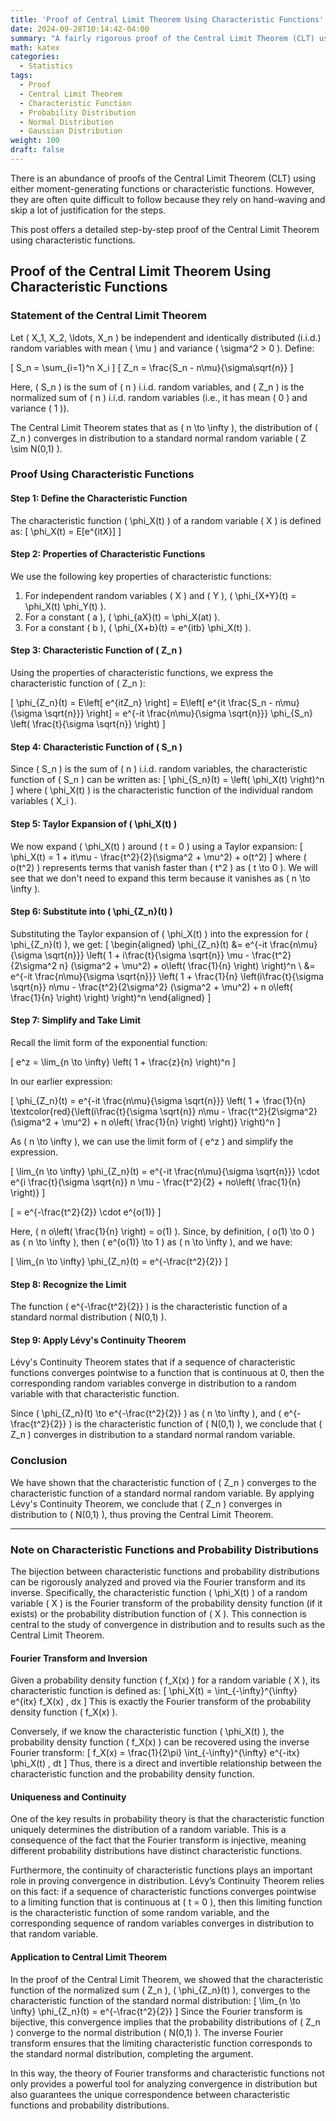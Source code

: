```yaml
---
title: 'Proof of Central Limit Theorem Using Characteristic Functions'
date: 2024-09-28T10:14:42-04:00
summary: "A fairly rigorous proof of the Central Limit Theorem (CLT) using characteristic functions."
math: katex
categories:
  - Statistics
tags:
  - Proof
  - Central Limit Theorem
  - Characteristic Function
  - Probability Distribution
  - Normal Distribution
  - Gaussian Distribution
weight: 100
draft: false
---
```


There is an abundance of proofs of the Central Limit Theorem (CLT) using either moment-generating functions or characteristic functions. However, they are often quite difficult to follow because they rely on hand-waving and skip a lot of justification for the steps.

This post offers a detailed step-by-step proof of the Central Limit Theorem using characteristic functions.

## Proof of the Central Limit Theorem Using Characteristic Functions

### **Statement of the Central Limit Theorem**

Let \( X_1, X_2, \ldots, X_n \) be independent and identically distributed (i.i.d.) random variables with mean \( \mu \) and variance \( \sigma^2 > 0 \). Define:

\[
S_n = \sum_{i=1}^n X_i
\]
\[
Z_n = \frac{S_n - n\mu}{\sigma\sqrt{n}}
\]

Here, \( S_n \) is the sum of \( n \) i.i.d. random variables, and \( Z_n \) is the normalized sum of \( n \) i.i.d. random variables (i.e., it has mean \( 0 \) and variance \( 1 \)).

The Central Limit Theorem states that as \( n \to \infty \), the distribution of \( Z_n \) converges in distribution to a standard normal random variable \( Z \sim N(0,1) \).

### **Proof Using Characteristic Functions**

#### **Step 1: Define the Characteristic Function**

The characteristic function \( \phi_X(t) \) of a random variable \( X \) is defined as:
\[
\phi_X(t) = E[e^{itX}]
\]

#### **Step 2: Properties of Characteristic Functions**

We use the following key properties of characteristic functions:
1. For independent random variables \( X \) and \( Y \), \( \phi_{X+Y}(t) = \phi_X(t) \phi_Y(t) \).
2. For a constant \( a \), \( \phi_{aX}(t) = \phi_X(at) \).
3. For a constant \( b \), \( \phi_{X+b}(t) = e^{itb} \phi_X(t) \).

#### **Step 3: Characteristic Function of \( Z_n \)**

Using the properties of characteristic functions, we express the characteristic function of \( Z_n \):

\[
\phi_{Z_n}(t) = E\left[ e^{itZ_n} \right] = E\left[ e^{it \frac{S_n - n\mu}{\sigma \sqrt{n}}} \right] = e^{-it \frac{n\mu}{\sigma \sqrt{n}}} \phi_{S_n} \left( \frac{t}{\sigma \sqrt{n}} \right)
\]

#### **Step 4: Characteristic Function of \( S_n \)**

Since \( S_n \) is the sum of \( n \) i.i.d. random variables, the characteristic function of \( S_n \) can be written as:
\[
\phi_{S_n}(t) = \left( \phi_X(t) \right)^n
\]
where \( \phi_X(t) \) is the characteristic function of the individual random variables \( X_i \).

#### **Step 5: Taylor Expansion of \( \phi_X(t) \)**

We now expand \( \phi_X(t) \) around \( t = 0 \) using a Taylor expansion:
\[
\phi_X(t) = 1 + it\mu - \frac{t^2}{2}(\sigma^2 + \mu^2) + o(t^2)
\]
where \( o(t^2) \) represents terms that vanish faster than \( t^2 \) as \( t \to 0 \). We will see that we don't need to expand this term because it vanishes as \( n \to \infty \).

#### **Step 6: Substitute into \( \phi_{Z_n}(t) \)**

Substituting the Taylor expansion of \( \phi_X(t) \) into the expression for \( \phi_{Z_n}(t) \), we get:
\[
\begin{aligned}
\phi_{Z_n}(t) &= e^{-it \frac{n\mu}{\sigma \sqrt{n}}} \left( 1 + i\frac{t}{\sigma \sqrt{n}} \mu - \frac{t^2}{2\sigma^2 n} (\sigma^2 + \mu^2) + o\left( \frac{1}{n} \right) \right)^n
\\
&= e^{-it \frac{n\mu}{\sigma \sqrt{n}}} \left( 1 + \frac{1}{n} \left(i\frac{t}{\sigma \sqrt{n}} n\mu - \frac{t^2}{2\sigma^2} (\sigma^2 + \mu^2) + n o\left( \frac{1}{n} \right) \right) \right)^n
\end{aligned}
\]

#### **Step 7: Simplify and Take Limit**

Recall the limit form of the exponential function:

\[
e^z = \lim_{n \to \infty} \left( 1 + \frac{z}{n} \right)^n
\]

In our earlier expression:

\[
\phi_{Z_n}(t) = e^{-it \frac{n\mu}{\sigma \sqrt{n}}} \left( 1 + \frac{1}{n} \textcolor{red}{\left(i\frac{t}{\sigma \sqrt{n}} n\mu - \frac{t^2}{2\sigma^2} (\sigma^2 + \mu^2) + n o\left( \frac{1}{n} \right) \right)} \right)^n
\]

As \( n \to \infty \), we can use the limit form of \( e^z \) and simplify the expression.

\[
\lim_{n \to \infty} \phi_{Z_n}(t) = e^{-it \frac{n\mu}{\sigma \sqrt{n}}} \cdot e^{i \frac{t}{\sigma \sqrt{n}} n \mu - \frac{t^2}{2} + no\left( \frac{1}{n} \right)}
\]

\[
= e^{-\frac{t^2}{2}} \cdot e^{o(1)}
\]

Here, \( n o\left( \frac{1}{n} \right) = o(1) \). Since, by definition, \( o(1) \to 0 \) as \( n \to \infty \), then \( e^{o(1)} \to 1 \) as \( n \to \infty \), and we have:

\[
\lim_{n \to \infty} \phi_{Z_n}(t) = e^{-\frac{t^2}{2}}
\]

#### **Step 8: Recognize the Limit**

The function \( e^{-\frac{t^2}{2}} \) is the characteristic function of a standard normal distribution \( N(0,1) \).

#### **Step 9: Apply Lévy's Continuity Theorem**

Lévy's Continuity Theorem states that if a sequence of characteristic functions converges pointwise to a function that is continuous at 0, then the corresponding random variables converge in distribution to a random variable with that characteristic function.

Since \( \phi_{Z_n}(t) \to e^{-\frac{t^2}{2}} \) as \( n \to \infty \), and \( e^{-\frac{t^2}{2}} \) is the characteristic function of \( N(0,1) \), we conclude that \( Z_n \) converges in distribution to a standard normal random variable.

### **Conclusion**

We have shown that the characteristic function of \( Z_n \) converges to the characteristic function of a standard normal random variable. By applying Lévy's Continuity Theorem, we conclude that \( Z_n \) converges in distribution to \( N(0,1) \), thus proving the Central Limit Theorem.

---

### **Note on Characteristic Functions and Probability Distributions**

The bijection between characteristic functions and probability distributions can be rigorously analyzed and proved via the Fourier transform and its inverse. Specifically, the characteristic function \( \phi_X(t) \) of a random variable \( X \) is the Fourier transform of the probability density function (if it exists) or the probability distribution function of \( X \). This connection is central to the study of convergence in distribution and to results such as the Central Limit Theorem.

#### **Fourier Transform and Inversion**

Given a probability density function \( f_X(x) \) for a random variable \( X \), its characteristic function is defined as:
\[
\phi_X(t) = \int_{-\infty}^{\infty} e^{itx} f_X(x) \, dx
\]
This is exactly the Fourier transform of the probability density function \( f_X(x) \).

Conversely, if we know the characteristic function \( \phi_X(t) \), the probability density function \( f_X(x) \) can be recovered using the inverse Fourier transform:
\[
f_X(x) = \frac{1}{2\pi} \int_{-\infty}^{\infty} e^{-itx} \phi_X(t) \, dt
\]
Thus, there is a direct and invertible relationship between the characteristic function and the probability density function.

#### **Uniqueness and Continuity**

One of the key results in probability theory is that the characteristic function uniquely determines the distribution of a random variable. This is a consequence of the fact that the Fourier transform is injective, meaning different probability distributions have distinct characteristic functions.

Furthermore, the continuity of characteristic functions plays an important role in proving convergence in distribution. Lévy’s Continuity Theorem relies on this fact: if a sequence of characteristic functions converges pointwise to a limiting function that is continuous at \( t = 0 \), then this limiting function is the characteristic function of some random variable, and the corresponding sequence of random variables converges in distribution to that random variable.

#### **Application to Central Limit Theorem**

In the proof of the Central Limit Theorem, we showed that the characteristic function of the normalized sum \( Z_n \), \( \phi_{Z_n}(t) \), converges to the characteristic function of the standard normal distribution:
\[
\lim_{n \to \infty} \phi_{Z_n}(t) = e^{-\frac{t^2}{2}}
\]
Since the Fourier transform is bijective, this convergence implies that the probability distributions of \( Z_n \) converge to the normal distribution \( N(0,1) \). The inverse Fourier transform ensures that the limiting characteristic function corresponds to the standard normal distribution, completing the argument.

In this way, the theory of Fourier transforms and characteristic functions not only provides a powerful tool for analyzing convergence in distribution but also guarantees the unique correspondence between characteristic functions and probability distributions.